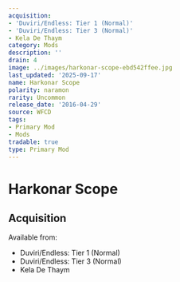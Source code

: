 ```yaml
---
acquisition:
- 'Duviri/Endless: Tier 1 (Normal)'
- 'Duviri/Endless: Tier 3 (Normal)'
- Kela De Thaym
category: Mods
description: ''
drain: 4
image: ../images/harkonar-scope-ebd542ffee.jpg
last_updated: '2025-09-17'
name: Harkonar Scope
polarity: naramon
rarity: Uncommon
release_date: '2016-04-29'
source: WFCD
tags:
- Primary Mod
- Mods
tradable: true
type: Primary Mod
---
```


# Harkonar Scope

## Acquisition

Available from:
- Duviri/Endless: Tier 1 (Normal)
- Duviri/Endless: Tier 3 (Normal)
- Kela De Thaym


